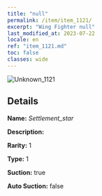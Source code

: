 ```yaml
---
title: "null"
permalink: /item/item_1121/
excerpt: "Wing Fighter null"
last_modified_at: 2023-07-22
locale: en
ref: "item_1121.md"
toc: false
classes: wide
---
```



 ![Unknown_1121](/images/item/Settlement_star_p.png)



## Details

 **Name:** *Settlement_star* 

 **Description:** 

 **Rarity:** 1 

 **Type:** 1 

 **Suction:** true 

 **Auto Suction:** false 


